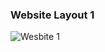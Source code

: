 ### Website Layout 1
![Wesbite 1](https://marketplace.canva.com/EAEvfbYJlLs/1/0/1600w/canva-light-blue-simple-light-app-download-website-uKwx5OKtXZU.jpg)
